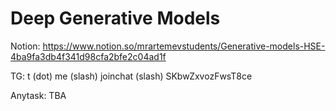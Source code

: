 # Deep Generative Models

Notion: https://www.notion.so/mrartemevstudents/Generative-models-HSE-4ba9fa3db4f341d98cfa2bfe2c04ad1f

TG: t (dot) me (slash) joinchat (slash) SKbwZxvozFwsT8ce

Anytask: TBA

